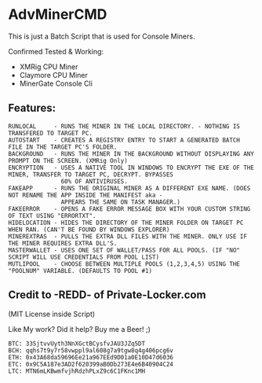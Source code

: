 # AdvMinerCMD
This is just a Batch Script that is used for Console Miners.

Confirmed Tested & Working:
  - XMRig CPU Miner
  - Claymore CPU Miner
  - MinerGate Console Cli

## Features:
```
RUNLOCAL     - RUNS THE MINER IN THE LOCAL DIRECTORY. - NOTHING IS TRANSFERED TO TARGET PC.
AUTOSTART    - CREATES A REGISTRY ENTRY TO START A GENERATED BATCH FILE IN THE TARGET PC'S FOLDER.
BACKGROUND   - RUNS THE MINER IN THE BACKGROUND WITHOUT DISPLAYING ANY PROMPT ON THE SCREEN. (XMRig Only)
ENCRYPTION   - USES A NATIVE TOOL IN WINDOWS TO ENCRYPT THE EXE OF THE MINER, TRANSFER TO TARGET PC, DECRYPT. BYPASSES
               60% OF ANTIVIRUSES.
FAKEAPP      - RUNS THE ORIGINAL MINER AS A DIFFERENT EXE NAME. (DOES NOT RENAME THE APP INSIDE THE MANIFEST aka -
               APPEARS THE SAME ON TASK MANAGER.)
FAKEERROR    - OPENS A FAKE ERROR MESSAGE BOX WITH YOUR CUSTOM STRING OF TEXT USING "ERRORTXT".
HIDELOCATION - HIDES THE DIRECTORY OF THE MINER FOLDER ON TARGET PC WHEN RAN. (CAN'T BE FOUND BY WINDOWS EXPLORER)
MINEREXTRAS  - PULLS THE EXTRA DLL FILES WITH THE MINER. ONLY USE IF THE MINER REQUIRES EXTRA DLL'S.
MASTERWALLET - USES ONE SET OF WALLET/PASS FOR ALL POOLS. (IF "NO" SCRIPT WILL USE CREDENTIALS FROM POOL LIST)
MUTLIPOOL    - CHOOSE BETWEEN MULTIPLE POOLS (1,2,3,4,5) USING THE "POOLNUM" VARIABLE. (DEFAULTS TO POOL #1)
```

## Credit to -REDD- of Private-Locker.com
(MIT License inside Script)

Like My work? Did it help? Buy me a Beer! ;)
```
BTC: 33SjtvvUyth3NnXGctBCysfvJAU3JZq5DT  
BCH: qqhs7t9y7r58vwppl9al608g7a9tgw8q4g406pcg6v  
ETH: 0x43A68da59696Ee21a967EEd9D01a0E10D47d6036  
ETC: 0x9C5A187e3AD2f620399aB0Db273E4e6B40904C24  
LTC: MTN6mLKBwmfvjhRdzhPLxZ9c6C1FKnc1MH  
```
